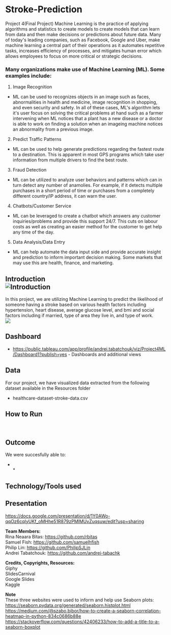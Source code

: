 # Stroke-Prediction
Project 4(Final Project)
Machine Learning is the practice of applying algorithms and statistics to create models to create models that can learn from data and then make decisions or predictions about future data. Many of today's leading companies, such as Facebook, Google and Uber, make machine learning a central part of their operations as it automates repetitive tasks, increases efficiency of processes, and mitigates human error which allows employees to focus on more critical or strategic decisions. <br/>

### Many organizations make use of Machine Learning (ML). Some examples include:
1. Image Recognition   <br/>
* ML can be used to recognizes objects in an image such as faces, abnormalities in health and medicine, image recognition in shopping, and even security and safety. In all of these cases, ML's algorithm lets it's user focus on solving the critical problems at hand such as a farmer intervening when ML notices that a plant has a new disease or a doctor is able to work on finding a solution when an imageing machine notices an abnormality from a previous image. <br/>
2. Predict Traffic Patterns    <br/>
* ML can be used to help generate predictions regarding the fastest route to a destination. This is apparent in most GPS programs which take user information from multiple drivers to find the best route. <br/>
3. Fraud Detection   <br/>
* ML can be utilized to analyze user behaviors and patterns which can in turn detect any number of anamolies. For example, if it detects multiple purchases in a short period of time or purchases from a completely different country/IP address, it can warn the user. <br/>
4. Chatbots/Customer Service <br/>
* ML can be leveraged to create a chatbot which answers any customer inquiries/problems and provide this support 24/7. This cuts on labour costs as well as creating an easier method for the customer to get help any time of the day. <br/>
5. Data Analysis/Data Entry <br/>
* ML can help automate the data input side and provide accurate insight and prediction to inform important decision making. Some markets that may use this are health, finance, and marketing. <br/>

## **Introduction**<br/> ![Introduction](https://img.shields.io/badge/Introduction-yellowgreen)
In this project, we are utilizing Machine Learning to predict the likelihood of someone having a stroke based on various health factors including hypertension, heart disease, average glucose level, and bmi and social factors including if married, type of area they live in, and type of work.<br/>
![](https://media.giphy.com/media/v1.Y2lkPTc5MGI3NjExN3BuaTM0dmhxdjNzbXE2NmE5bm03aDgzdHhuemxvamdtcHJuZzUxbCZlcD12MV9pbnRlcm5hbF9naWZfYnlfaWQmY3Q9Zw/iPj5oRtJzQGxwzuCKV/giphy.gif)

## **Dashboard**
   * https://public.tableau.com/app/profile/andrei.tabatchouk/viz/Project4ML/Dashboard1?publish=yes - Dashboards and additional views <br/>

## **Data**
For our project, we have visualized data extracted from the following dataset available in the Resources folder <br/>
   * healthcare-dataset-stroke-data.csv <br/>

## **How to Run**
 <br/>

## **Outcome**
We were succesfully able to: <br/>
* <br/>   
   * 

## **Technology/Tools used**


## **Presentation**
https://docs.google.com/presentation/d/1Y0AWo-qqOz6cqIyUKf_oMHhe51R879zPMlMUvZuqsuw/edit?usp=sharing

**Team Members:** <br/>
Rina Neaara Bitas: https://github.com/rbitas <br/>
Samuel Fish: https://github.com/samuelhfish <br/>
Philip Lin: https://github.com/PhilipSJLin <br/>
Andrei Tabatchouk: https://github.com/andrei-tabachk <br/>

**Credits, Copyrights, Resources:** <br/>
Giphy <br/>
SlidesCarnival <br/>
Google Slides <br/>
Kaggle <br/>

**Note** <br/>
These three websites were used to inform and help use Seaborn plots: <br/>
https://seaborn.pydata.org/generated/seaborn.histplot.html <br/>
https://medium.com/@szabo.bibor/how-to-create-a-seaborn-correlation-heatmap-in-python-834c0686b88e
<br/>
https://stackoverflow.com/questions/42406233/how-to-add-a-title-to-a-seaborn-boxplot <br/>

